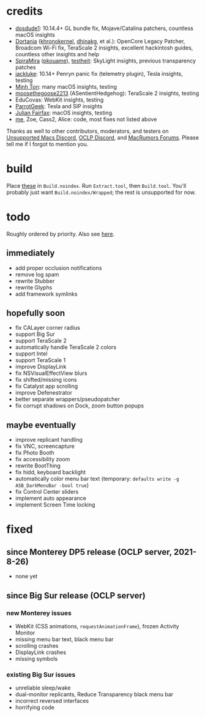# credits
- [dosdude1](http://dosdude1.com): 10.14.4+ GL bundle fix, Mojave/Catalina patchers, countless macOS insights
- [Dortania](https://dortania.github.io) ([khronokernel](https://github.com/khronokernel), [dhinakg](https://github.com/dhinakg), et al.): OpenCore Legacy Patcher, Broadcom Wi-Fi fix, TeraScale 2 insights, excellent hackintosh guides, countless other insights and help
- [SpiraMira](https://github.com/SpiraMira) ([pkouame](https://forums.macrumors.com/members/pkouame.1036080/)), [testheit](https://forums.macrumors.com/members/1133139/): SkyLight insights, previous transparency patches
- [jackluke](https://github.com/jacklukem): 10.14+ Penryn panic fix (telemetry plugin), Tesla insights, testing
- [Minh Ton](https://minh-ton.github.io): many macOS insights, testing
- [moosethegoose2213](https://moosethegoose2213.github.io) (ASentientHedgehog): TeraScale 2 insights, testing
- EduCovas: WebKit insights, testing
- [ParrotGeek](https://parrotgeek.com): Tesla and SIP insights
- [Julian Fairfax](https://julianfairfax.gitlab.io): macOS insights, testing
- [me](http://asentientbot.github.io), Zoe, Cass2, Alice: code, most fixes not listed above

Thanks as well to other contributors, moderators, and testers on [Unsupported Macs Discord](https://discord.gg/XbbWAsE), [OCLP Discord](https://discord.gg/rqdPgH8xSN), and [MacRumors Forums](https://forums.macrumors.com). Please tell me if I forgot to mention you.

# build
Place [these](https://archive.org/download/71prereqs) in `Build.noindex`. Run `Extract.tool`, then `Build.tool`. You'll probably just want `Build.noindex/Wrapped`; the rest is unsupported for now.

# todo
Roughly ordered by priority. Also see [here](https://github.com/dortania/OpenCore-Legacy-Patcher/issues/108#issuecomment-810634088).

## immediately
- add proper occlusion notifications
- remove log spam
- rewrite Stubber
- rewrite Glyphs
- add framework symlinks

## hopefully soon
- fix CALayer corner radius
- support Big Sur
- support TeraScale 2
- automatically handle TeraScale 2 colors
- support Intel
- support TeraScale 1
- improve DisplayLink
- fix NSVisualEffectView blurs
- fix shifted/missing icons
- fix Catalyst app scrolling
- improve Defenestrator
- better separate wrappers/pseudopatcher
- fix corrupt shadows on Dock, zoom button popups

## maybe eventually
- improve replicant handling
- fix VNC, screencapture
- fix Photo Booth
- fix accessibility zoom
- rewrite BootThing
- fix hidd, keyboard backlight
- automatically color menu bar text (temporary: `defaults write -g ASB_DarkMenuBar -bool true`)
- fix Control Center sliders
- implement auto appearance
- implement Screen Time locking

# fixed

## since Monterey DP5 release (OCLP server, 2021-8-26)
- none yet

## since Big Sur release (OCLP server)

### new Monterey issues
- WebKit (CSS animations, `requestAnimationFrame`), frozen Activity Monitor
- missing menu bar text, black menu bar
- scrolling crashes
- DisplayLink crashes
- missing symbols

### existing Big Sur issues
- unreliable sleep/wake
- dual-monitor replicants, Reduce Transparency black menu bar
- incorrect reversed interfaces
- horrifying code